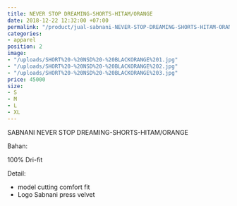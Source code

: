 ```yaml
---
title: NEVER STOP DREAMING-SHORTS-HITAM/ORANGE
date: 2018-12-22 12:32:00 +07:00
permalink: "/product/jual-sabnani-NEVER-STOP-DREAMING-SHORTS-HITAM-ORANGE-training-jersey-sepakbola-futsal-polos-hitam.html"
categories:
- apparel
position: 2
image:
- "/uploads/SHORT%20-%20NSD%20-%20BLACKORANGE%201.jpg"
- "/uploads/SHORT%20-%20NSD%20-%20BLACKORANGE%202.jpg"
- "/uploads/SHORT%20-%20NSD%20-%20BLACKORANGE%203.jpg"
price: 45000
size:
- S
- M
- L
- XL
---
```


SABNANI
NEVER STOP DREAMING-SHORTS-HITAM/ORANGE

Bahan:

100% Dri-fit


Detail:

- model cutting comfort fit
- Logo Sabnani press velvet
